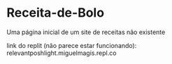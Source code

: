 # Receita-de-Bolo
Uma página inicial de um site de receitas não existente

link do replit (não parece estar funcionando): relevantposhlight.miguelmagis.repl.co
